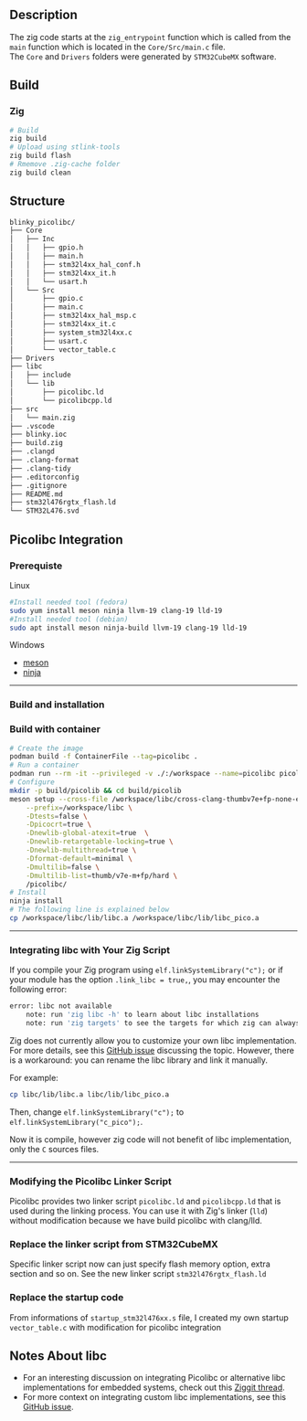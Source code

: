 ## Description

The zig code starts at the `zig_entrypoint` function which is called from the `main` function which is located in the `Core/Src/main.c` file.  
The `Core` and `Drivers` folders were generated by `STM32CubeMX` software.

## Build

### Zig

```bash
# Build
zig build
# Upload using stlink-tools
zig build flash
# Rmemove .zig-cache folder
zig build clean
```

## Structure

```bash
blinky_picolibc/
├── Core
│   ├── Inc
│   │   ├── gpio.h
│   │   ├── main.h
│   │   ├── stm32l4xx_hal_conf.h
│   │   ├── stm32l4xx_it.h
│   │   └── usart.h
│   └── Src
│       ├── gpio.c
│       ├── main.c
│       ├── stm32l4xx_hal_msp.c
│       ├── stm32l4xx_it.c
│       ├── system_stm32l4xx.c
│       ├── usart.c
│       └── vector_table.c
├── Drivers
├── libc
│   ├── include
│   └── lib
│       ├── picolibc.ld
│       └── picolibcpp.ld
├── src
│   └── main.zig
├── .vscode
├── blinky.ioc
├── build.zig
├── .clangd
├── .clang-format
├── .clang-tidy
├── .editorconfig
├── .gitignore
├── README.md
├── stm32l476rgtx_flash.ld
└── STM32L476.svd
```

## Picolibc Integration  

### Prerequiste

Linux

```bash
#Install needed tool (fedora)
sudo yum install meson ninja llvm-19 clang-19 lld-19
#Install needed tool (debian)
sudo apt install meson ninja-build llvm-19 clang-19 lld-19
```
Windows

- [meson](https://github.com/mesonbuild/meson/releases/tag/1.7.0)
- [ninja](https://github.com/ninja-build/ninja/releases/tag/v1.12.1)

---

### Build and installation

### Build with container

```bash
# Create the image
podman build -f ContainerFile --tag=picolibc .
# Run a container
podman run --rm -it --privileged -v ./:/workspace --name=picolibc picolibc
# Configure
mkdir -p build/picolib && cd build/picolib
meson setup --cross-file /workspace/libc/cross-clang-thumbv7e+fp-none-eabi.txt \
    --prefix=/workspace/libc \
    -Dtests=false \
    -Dpicocrt=true \
    -Dnewlib-global-atexit=true  \
    -Dnewlib-retargetable-locking=true \
    -Dnewlib-multithread=true \
    -Dformat-default=minimal \
    -Dmultilib=false \
    -Dmultilib-list=thumb/v7e-m+fp/hard \
    /picolibc/
# Install
ninja install
# The following line is explained below
cp /workspace/libc/lib/libc.a /workspace/libc/lib/libc_pico.a
```

---

### Integrating libc with Your Zig Script

If you compile your Zig program using `elf.linkSystemLibrary("c");` or if your module has the option `.link_libc = true,`, you may encounter the following error:

```bash
error: libc not available
    note: run 'zig libc -h' to learn about libc installations
    note: run 'zig targets' to see the targets for which zig can always provide libc
```

Zig does not currently allow you to customize your own libc implementation. For more details, see this [GitHub issue](https://github.com/ziglang/zig/issues/20327) discussing the topic.
However, there is a workaround: you can rename the libc library and link it manually.

For example:
```bash
cp libc/lib/libc.a libc/lib/libc_pico.a
```

Then, change `elf.linkSystemLibrary("c");` to `elf.linkSystemLibrary("c_pico");`.

Now it is compile, however zig code will not benefit of libc implementation, only the `C` sources files.

---

### Modifying the Picolibc Linker Script

Picolibc provides two linker script `picolibc.ld` and `picolibcpp.ld` that is used during the linking process. You can use it with Zig's linker (`lld`) without modification because
we have build picolibc with clang/lld.

### Replace the linker script from STM32CubeMX

Specific linker script now can just specify flash memory option, extra section and so on. See the new linker script `stm32l476rgtx_flash.ld`

### Replace the startup code

From informations of `startup_stm32l476xx.s` file, I created my own startup `vector_table.c` with modification for picolibc integration


## Notes About libc

- For an interesting discussion on integrating Picolibc or alternative libc implementations for embedded systems, check out this [Ziggit thread](https://ziggit.dev/t/adding-picolibc-or-alternative-for-embedded/).
- For more context on integrating custom libc implementations, see this [GitHub issue](https://github.com/ziglang/zig/issues/20327).



